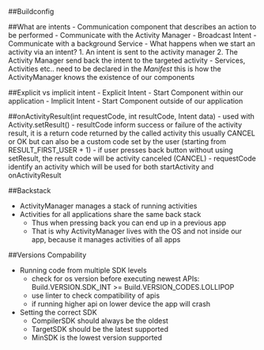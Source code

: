 ##Buildconfig

##What are intents
	- Communication component that describes an action to be performed
	- Communicate with the Activity Manager
	- Broadcast Intent
	- Communicate with a background Service
	- What happens when we start an activity via an intent?
		1. An intent is sent to the activity manager
		2. The Activity Manager send back the intent to the targeted activity 
	- Services, Activities etc.. need to be declared in the _Manifest_ this is how the ActivityManager knows the existence of our components


##Explicit vs implicit intent
	- Explicit Intent
		- Start Component within our application
	- Implicit Intent
		- Start Component outside of our application

##onActivityResult(int requestCode, int resultCode, Intent data) 
	- used with Activity.setResult()
	- resultCode inform success or failure of the activity result, it is a return code returned by the called activity this usually CANCEL or OK but can also be a custom code set by the user (starting from RESULT_FIRST_USER + 1)
		- if user presses back button without using setResult, the result code will be activity canceled (CANCEL)
	- requestCode identify an activity which will be used for both startActivity and onActivityResult

##Backstack
- ActivityManager manages a stack of running activities
- Activities for all applications share the same back stack
	- Thus when pressing back you can end up in a previous app
	- That is why ActivityManager lives with the OS and not inside our app, because it manages activities of all apps


##Versions Compability
- Running code from multiple SDK levels
	- check for os version before executing newest APIs: Build.VERSION.SDK_INT >= Build.VERSION_CODES.LOLLIPOP
	- use linter to check compatibility of apis
	- if running higher api on lower device the app will crash
- Setting the correct SDK
	- CompilerSDK should always be the oldest
	- TargetSDK should be the latest supported
	- MinSDK is the lowest version supported
